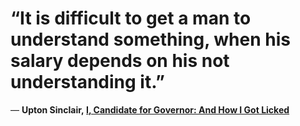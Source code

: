 ---
---
# “It is difficult to get a man to understand something, when his salary depends on his not understanding it.”

― **Upton Sinclair, [I, Candidate for Governor: And How I Got Licked](https://www.goodreads.com/work/quotes/254630)**
